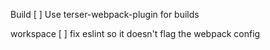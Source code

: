 Build
[ ] Use terser-webpack-plugin for builds

workspace
[ ] fix eslint so it doesn't flag the webpack config
